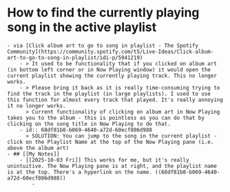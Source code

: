 # How to find the currently playing song in the active playlist
	- via [Click album art to go to song in playlist - The Spotify Community](https://community.spotify.com/t5/Live-Ideas/Click-album-art-to-go-to-song-in-playlist/idi-p/5941219)
		- > It used to be functionality that if you clicked on album art (in bottom left corner or in Now Playing window) it would open the current playlist showing the currently playing track. This no longer works.
		- > Please bring it back as it is really time-consuming trying to find the track in the playlist (in large playlists). I used to use this function for almost every track that played. It's really annoying it no longer works.
		  > Current functionality of clicking on album art in Now Playing takes you to the album - this is pointless as you can do that by clicking on the song title in Now Playing to do that.
		- id:: 68df81b8-b069-4640-a72d-60ecf806d988
		  > SOLUTION: You can jump to the song in the current playlist - click on the Playlist Name at the top of the Now Playing pane (i.e. above the album art)
	- ## [[My Notes]]
		- [[2025-10-03 Fri]] This works for me, but it's really unintuitive. The Now Playing pane is at right, and the playlist name is at the top. There's a hyperlink on the name. ((68df81b8-b069-4640-a72d-60ecf806d988))
			-